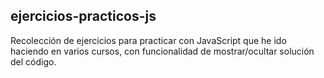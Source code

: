 ## ejercicios-practicos-js
Recolección de ejercicios para practicar con JavaScript que he ido haciendo en varios cursos, con funcionalidad de mostrar/ocultar solución del código.
